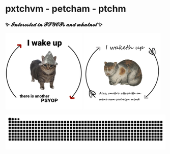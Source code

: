 # pxtchvm - petcham - ptchm

### ✨ **𝓘𝓷𝓽𝓮𝓻𝓮𝓼𝓽𝓮𝓭 𝓲𝓷 𝓟𝓢𝓨𝓞𝓟𝓼 𝓪𝓷𝓭 𝔀𝓱𝓪𝓽𝓷𝓸𝓽** ✨

<p>
  <img src="./images/psyop1.png" width="48%" />
  <img src="./images/psyop2.png" width="48%" />
</p>

<img src="https://raw.githubusercontent.com/Pxtchvm/Pxtchvm/output/snake.svg" alt="Snake animation" />
